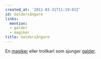 ```yaml
---
created_at: '2011-03-31T11:19:01Z'
id: Galdersångare
links:
  mention:
  - galder
  - magiker
title: Galdersångare
---
```


En [magiker] eller trollkarl som sjunger [galder].

  [magiker]: magiker
  [galder]: galder

